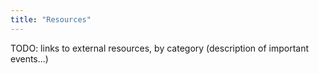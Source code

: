 ```yaml
---
title: "Resources"
---
```


TODO: links to external resources, by category (description of important events...)
